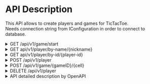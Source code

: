 # API Description
This API allows to create players and games for TicTacToe.  
Needs connection string from IConfiguration in order to connect to database.

<details>
<summary>GET /api/v1/game/start</summary>

Starts a new TicTacToe game.  

**Return value: GUID** of started game  

</details>

<details>
<summary>GET api/v1/player/by-name/{nickname}</summary>

Get a player by player nickname.  

**Return value: PlayerModel**  
| Name     | Data Type | Description               |
|----------|-----------|---------------------------|
| Id       | GUID      | GUID of player.           |
| Nickname | string    | Nickname of player.       |
| Wins     | int       | Number of player's wins.  |
| Loses    | int       | Number of player's loses. |
| Draws    | int       | Number of player's draws. |
</details>

<details>
<summary>GET api/v1/player/by-id/{player-id}</summary>

Get a player by player id.  

**Return value: PlayerModel**  
| Name     | Data Type | Description               |
|----------|-----------|---------------------------|
| Id       | GUID      | GUID of player.           |
| Nickname | string    | Nickname of player.       |
| Wins     | int       | Number of player's wins.  |
| Loses    | int       | Number of player's loses. |
| Draws    | int       | Number of player's draws. |
</details>

<details>
<summary>POST /api/v1/player</summary>
Creates new player with given nickname.
</details>

<details>
<summary>POST /api/v1/game/{gameID}/{cell}</summary>

***This method needs an authentication but I don't know how to implement it yet.***

Places mark on given cell in specified game by player. Needs parameter **playerID** to execute. 

**Return value: int**, can have next values: 0 - draw, 1 - first player win, 2 - second player win, -1 - game continues.
</details>

<details>
<summary>DELETE /api/v1/player </summary>

Deletes player from database.
</details>

<details>
  <summary>API detailed description by OpenAPI</summary>
  
  ```json
  {
  "openapi": "3.0.1",
  "info": {
    "title": "TicTacToeAPI",
    "version": "1.0"
  },
  "paths": {
    "/api/v1/game/start": {
      "get": {
        "tags": [
          "Api"
        ],
        "parameters": [
          {
            "name": "firstPlayerId",
            "in": "query",
            "required": true,
            "schema": {
              "type": "string"
            }
          },
          {
            "name": "secondPlayerId",
            "in": "query",
            "required": true,
            "schema": {
              "type": "string"
            }
          }
        ],
        "responses": {
          "200": {
            "description": "Success"
          }
        }
      }
    },
    "/api/v1/game/{gameID}/{cell}": {
      "post": {
        "tags": [
          "Api"
        ],
        "parameters": [
          {
            "name": "gameID",
            "in": "path",
            "required": true,
            "schema": {
              "type": "string"
            }
          },
          {
            "name": "playerId",
            "in": "query",
            "required": true,
            "schema": {
              "type": "string"
            }
          },
          {
            "name": "cell",
            "in": "path",
            "required": true,
            "schema": {
              "type": "integer",
              "format": "int32"
            }
          }
        ],
        "responses": {
          "200": {
            "description": "Success"
          }
        }
      }
    },
    "/api/v1/player": {
      "post": {
        "tags": [
          "Api"
        ],
        "parameters": [
          {
            "name": "nickname",
            "in": "query",
            "required": true,
            "schema": {
              "type": "string"
            }
          }
        ],
        "responses": {
          "200": {
            "description": "Success"
          }
        }
      },
      "delete": {
        "tags": [
          "Api"
        ],
        "parameters": [
          {
            "name": "playerId",
            "in": "query",
            "required": true,
            "schema": {
              "type": "string"
            }
          }
        ],
        "responses": {
          "200": {
            "description": "Success"
          }
        }
      }
    },
    "/api/v1/player/by-name/{nickname}": {
      "get": {
        "tags": [
          "Api"
        ],
        "parameters": [
          {
            "name": "nickname",
            "in": "path",
            "required": true,
            "schema": {
              "type": "string"
            }
          }
        ],
        "responses": {
          "200": {
            "description": "Success"
          }
        }
      }
    },
    "/api/v1/player/by-id/{playerId}": {
      "get": {
        "tags": [
          "Api"
        ],
        "parameters": [
          {
            "name": "playerId",
            "in": "path",
            "required": true,
            "schema": {
              "type": "string"
            }
          }
        ],
        "responses": {
          "200": {
            "description": "Success"
          }
        }
      }
    }
}
```
</details>
